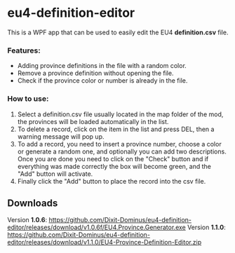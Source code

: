 # eu4-definition-editor
This is a WPF app that can be used to easily edit the EU4 **definition.csv** file.

### Features:
 - Adding province definitions in the file with a random color.
 - Remove a province definition without opening the file.
 - Check if the province color or number is already in the file.

### How to use:
 1. Select a definition.csv file usually located in the map folder of the mod, the provinces will be loaded automatically in the list.
 2. To delete a record, click on the item in the list and press DEL, then a warning message will pop up.
 3. To add a record, you need to insert a province number, choose a color or generate a random one, and optionally you can add two descriptions. Once you are done you need to click on the "Check" button and if everything was made correctly the box will become green, and the "Add" button will activate.
 4. Finally click the "Add" button to place the record into the csv file.
 
## Downloads
Version **1.0.6**: https://github.com/Dixit-Dominus/eu4-definition-editor/releases/download/v1.0.6f/EU4.Province.Generator.exe
Version **1.1.0**: https://github.com/Dixit-Dominus/eu4-definition-editor/releases/download/v1.1.0/EU4-Province-Definition-Editor.zip
